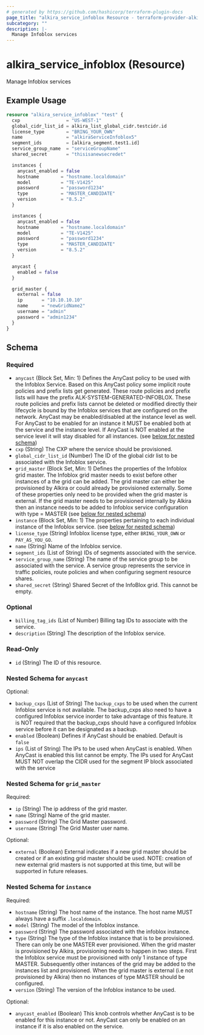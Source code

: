 ```yaml
---
# generated by https://github.com/hashicorp/terraform-plugin-docs
page_title: "alkira_service_infoblox Resource - terraform-provider-alkira"
subcategory: ""
description: |-
  Manage Infoblox services
---
```


# alkira_service_infoblox (Resource)

Manage Infoblox services

## Example Usage

```terraform
resource "alkira_service_infoblox" "test" {
  cxp                 = "US-WEST-1"
  global_cidr_list_id = alkira_list_global_cidr.testcidr.id
  license_type        = "BRING_YOUR_OWN"
  name                = "alkiraServiceInfoblox5"
  segment_ids         = [alkira_segment.test1.id]
  service_group_name  = "serviceGroupName"
  shared_secret       = "thisisanewsecredet"

  instances {
    anycast_enabled = false
    hostname        = "hostname.localdomain"
    model           = "TE-V1425"
    password        = "password1234"
    type            = "MASTER_CANDIDATE"
    version         = "8.5.2"
  }

  instances {
    anycast_enabled = false
    hostname        = "hostname.localdomain"
    model           = "TE-V1425"
    password        = "password1234"
    type            = "MASTER_CANDIDATE"
    version         = "8.5.2"
  }

  anycast {
    enabled = false
  }

  grid_master {
    external = false
    ip       = "10.10.10.10"
    name     = "newGridName2"
    username = "admin"
    password = "admin1234"
  }
}
```

<!-- schema generated by tfplugindocs -->
## Schema

### Required

- `anycast` (Block Set, Min: 1) Defines the AnyCast policy to be used with the Infoblox Service. Based on this AnyCast policy some implicit route policies and prefix lists get generated. These route policies and prefix lists will have the prefix ALK-SYSTEM-GENERATED-INFOBLOX. These route policies and prefix lists cannot be deleted or modified directly their lifecycle is bound by the Infoblox services that are configured on the network. AnyCast may be enabled/disabled at the instance level as well. For AnyCast to be enabled for an instance it MUST be enabled both at the service and the instance level. If AnyCast is NOT enabled at the service level it will stay disabled for all instances. (see [below for nested schema](#nestedblock--anycast))
- `cxp` (String) The CXP where the service should be provisioned.
- `global_cidr_list_id` (Number) The ID of the global cidr list to be associated with the Infoblox service.
- `grid_master` (Block Set, Min: 1) Defines the properties of the Infoblox grid master. The Infoblox grid master needs to exist before other instances of a the grid can be added. The grid master can either be provisioned by Alkira or could already be provisioned externally. Some of these properties only need to be provided when the grid master is external. If the grid master needs to be provisioned internally by Alkira then an instance needs to be added to Infoblox service configuration with type = MASTER (see [below for nested schema](#nestedblock--grid_master))
- `instance` (Block Set, Min: 1) The properties pertaining to each individual instance of the Infoblox service. (see [below for nested schema](#nestedblock--instance))
- `license_type` (String) Infoblox license type, either `BRING_YOUR_OWN` or `PAY_AS_YOU_GO`.
- `name` (String) Name of the Infoblox service.
- `segment_ids` (List of String) IDs of segments associated with the service.
- `service_group_name` (String) The name of the service group to be associated with the service. A service group represents the service in traffic policies, route policies and when configuring segment resource shares.
- `shared_secret` (String) Shared Secret of the InfoBlox grid. This cannot be empty.

### Optional

- `billing_tag_ids` (List of Number) Billing tag IDs to associate with the service.
- `description` (String) The description of the Infoblox service.

### Read-Only

- `id` (String) The ID of this resource.

<a id="nestedblock--anycast"></a>
### Nested Schema for `anycast`

Optional:

- `backup_cxps` (List of String) The `backup_cxps` to be used when the current Infoblox service is not available. The backup_cxps also need to have a configured Infoblox service inorder to take advantage of this feature. It is NOT required that the backup_cxps should have a configured Infoblox service before it can be designated as a backup.
- `enabled` (Boolean) Defines if AnyCast should be enabled. Default is `false`
- `ips` (List of String) The IPs to be used when AnyCast is enabled. When AnyCast is enabled this list cannot be empty. The IPs used for AnyCast MUST NOT overlap the CIDR used for the segment IP block associated with the service


<a id="nestedblock--grid_master"></a>
### Nested Schema for `grid_master`

Required:

- `ip` (String) The ip address of the grid master.
- `name` (String) Name of the grid master.
- `password` (String) The Grid Master password.
- `username` (String) The Grid Master user name.

Optional:

- `external` (Boolean) External indicates if a new grid master should be created or if an existing grid master should be used. NOTE: creation of new external grid masters is not supported at this time, but will be supported in future releases.


<a id="nestedblock--instance"></a>
### Nested Schema for `instance`

Required:

- `hostname` (String) The host name of the instance. The host name MUST always have a suffix `.localdomain`.
- `model` (String) The model of the Infoblox instance.
- `password` (String) The password associated with the infoblox instance.
- `type` (String) The type of the Infoblox instance that is to be provisioned. There can only be one MASTER ever provisioned. When the grid master is provisioned by Alkira, provisioning needs to happen in two steps. First the Infoblox service must be provisioned with only 1 instance of type MASTER. Subsequently other instances of the grid may be added to the instances list and provisioned. When the grid master is external (i.e not provisioned by Alkira) then no instances of type MASTER should be configured.
- `version` (String) The version of the Infoblox instance to be used.

Optional:

- `anycast_enabled` (Boolean) This knob controls whether AnyCast is to be enabled for this instance or not. AnyCast can only be enabled on an instance if it is also enabled on the service.


